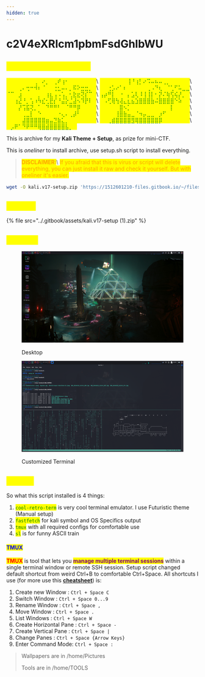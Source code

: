 ```yaml
---
hidden: true
---
```


# c2V4eXRlcm1pbmFsdGhlbWU

## <mark style="color:yellow;">You have found me :3</mark>

<mark style="color:green;">⠀⠀⠀⠀⠀⠀⠀⢀⠀⠔⡀⠀⢀⠞⢰⠂⠀⠀⠀⠀⠀⠀⠀</mark>\ <mark style="color:green;">⠀⠀⠀⠀⠀⠀⠀⢸⠘⢰⡃⠔⠩⠤⠦⠤⢀⡀⠀⠀⠀⠀⠀</mark>\ <mark style="color:green;">⠀⠀⠀⢀⠄⢒⠒⠺⠆⠈⠀⠀⢐⣂⠤⠄⡀⠯⠕⣒⣒⡀⠀</mark>\ <mark style="color:green;">⠀⠀⢐⡡⠔⠁⠆⠀⠀⠀⠀⠀⢀⠠⠙⢆⠀⠈⢁⠋⠥⣀⣀</mark>\ <mark style="color:green;">⠈⠉⠀⣰⠀⠀⠀⠀⡀⠀⢰⣆⢠⠠⢡⡀⢂⣗⣖⢝⡎⠉⠀</mark>\ <mark style="color:green;">⢠⡴⠛⡇⠀⠐⠀⡄⣡⢇⠸⢸⢸⡇⠂⡝⠌⢷⢫⢮⡜⡀⠀</mark>\ <mark style="color:green;">⠀⠀⢰⣜⠘⡀⢡⠰⠳⣎⢂⣟⡎⠘⣬⡕⣈⣼⠢⠹⡟⠇⠀</mark>\ <mark style="color:green;">⠀⠠⢋⢿⢳⢼⣄⣆⣦⣱⣿⣿⣿⣷⠬⣿⣿⣿⣿⠑⠵⠀⠀</mark>\ <mark style="color:green;">⠀⠀⠀⡜⢩⣯⢝⡀⠁⠀⠙⠛⠛⠃⠀⠈⠛⠛⡿⠀⠀⠀⠀</mark>\ <mark style="color:green;">⠀⠀⠀⠀⠀⣿⠢⡁⠀⠀⠀⠀⠀⠀⠀⠀⠀⠀⡇⠀⠀⠀⠀</mark>\ <mark style="color:green;">⠀⠀⠀⠀⢀⣀⡇⠀⠑⠀⠀⠀⠀⠐⢄⠄⢀⡼⠃⠀⠀⠀⠀</mark>\ <mark style="color:green;">⠀⠀⠀⠀⢸⣿⣷⣤⣀⠈⠲⡤⣀⣀⠀⡰⠋⠀⠀⠀⠀⠀⠀</mark>\ <mark style="color:green;">⠀⠀⠀⠀⣼⣿⣿⣿⣿⣿⣶⣤⣙⣷⣅⡀⠀⠀⠀⠀⠀⠀⠀</mark>\ <mark style="color:green;">⠀⠀⢀⣾⣿⣿⣿⣿⣻⢿⣿⣿⣿⣿⣿⡿⠀⠀⠀⠀⠀⠀⠀</mark>\ <mark style="color:green;">⠀⡠⠟⠁⠙⠟⠛⠛⢿⣿⣾⣿⣿⣿⣿⣧⡀⠀</mark>⠀⠀

This is archive for my **Kali Theme + Setup**, as prize for mini-CTF.

This is _oneliner_ to install archive, use setup.sh script to install everything.&#x20;

> <mark style="color:orange;">**DISCLAIMER:**</mark>\ <mark style="color:orange;">If you afraid that this is virus or script will delete everything, you can just install it raw and check it yourself. But with oneliner it's easier.</mark>

```bash
wget -O kali.v17-setup.zip 'https://1512601210-files.gitbook.io/~/files/v0/b/gitbook-x-prod.appspot.com/o/spaces%2FxX3XegaS6tqwW9d8bpam%2Fuploads%2F1HOQVxQGKEhgFjXiq1qI%2Fkali.v17-setup.zip?alt=media&token=bb2f86f1-be98-4413-90ed-83f45785aa10' && unzip kali.v17-setup.zip && cd kali.v17-setup && chmod +x setup.sh && ./setup.sh
```

## <mark style="color:yellow;">SCRIPT</mark>

{% file src="../.gitbook/assets/kali.v17-setup (1).zip" %}

## <mark style="color:yellow;">IMAGES</mark>

<figure><img src="../.gitbook/assets/Screenshot_2025-05-20_23_44_11.png" alt=""><figcaption><p>Desktop</p></figcaption></figure>

<figure><img src="../.gitbook/assets/Screenshot_2025-05-20_23_45_55.png" alt=""><figcaption><p>Customized Terminal</p></figcaption></figure>

## <mark style="color:yellow;">USAGE</mark>

So what this script installed is 4 things:

1. <mark style="color:green;">`cool-retro-term`</mark> is very cool terminal emulator. I use Futuristic theme (Manual setup)
2. <mark style="color:green;">`fastfetch`</mark> for kali symbol and OS Specifics output
3. <mark style="color:green;">`tmux`</mark> with all required configs for comfortable use
4. <mark style="color:green;">`sl`</mark> is for funny ASCII train

#### <mark style="color:blue;">TMUX</mark>

<mark style="color:red;">**TMUX**</mark> is tool that lets you <mark style="color:purple;">**manage multiple terminal sessions**</mark> within a single terminal window or remote SSH session. Setup script changed default shortcut from weird Ctrl+B to comfortable Ctrl+Space. All shortcuts I use (for more use this [**cheatsheet**](https://tmuxcheatsheet.com/)) is:

1. Create new Window : `Ctrl + Space C`
2. Switch Window : `Ctrl + Space 0...9`
3. Rename Window : `Ctrl + Space ,`
4. Move Window : `Ctrl + Space .`
5. List Windows : `Ctrl + Space W`
6. Create Horizontal Pane : `Ctrl + Space -`
7. Create Vertical Pane : `Ctrl + Space |`
8. Change Panes : `Ctrl + Space {Arrow Keys}`
9. Enter Command Mode: `Ctrl + Space :`

> Wallpapers are in /home/Pictures
>
> Tools are in /home/TOOLS

